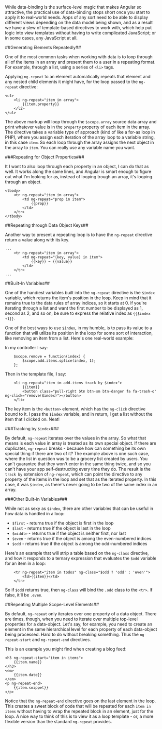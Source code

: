 While data-binding is the surface-level magic that makes Angular so attractive, the practical use of data-binding stops short once you start to apply it to real-world needs.  Apps of any sort need to be able to display different views depending on the data model being shown, and as a result we have a slew of template-based directives to work with, which help put logic into view templates without having to write complicated JavaScript; or in some cases, any JavaScript at all.

##Generating Elements Repeatedly##

One of the most common tasks when working with data is to loop through all of the items in an array and present them to a user in a repeating format.  For example, through a list, using a series of `<li>` tags.

Applying `ng-repeat` to an element automatically repeats that element and any nested child elements it might have, for the loop passed to the `ng-repeat` directive:

	<ul>
		<li ng-repeat="item in array">
			{{item.property}}
		</li>
	</ul>

The above markup will loop through the `$scope.array` source data array and print whatever value is in the `property` property of each item in the array.  The directive takes a variable type of approach (kind of like a for-as loop in PHP), where you assign each iteration of the array loop to a variable string, in this case `item`.  So each loop through the array assigns the next object in the array to `item`.  You can really use any variable name you want.

###Repeating for Object Properties###

It I want to also loop through each property in an object, I can do that as well.  It works along the same lines, and Angular is smart enough to figure out what I'm looking for as, instead of looping trough an array, it's looping through an object.

	<tbody>
        <tr ng-repeat="item in array">
            <td ng-repeat="prop in item">
                {{prop}}
            </td>
        </tr>
    </tbody>

##Repeating through Data Object Keys##

Another way to present a repeating loop is to have the `ng-repeat` directive return a value along with its key.

	...
        <tr ng-repeat="item in array">
            <td ng-repeat="(key, value) in item">
                {{key}} = {{value}}
            </td>
        </tr>
	...

##Built-In Variables##

One of the handiest variables built into the `ng-repeat` directive is the `$index` variable, which returns the item's position in the loop.  Keep in mind that it remains true to the data rules of array indices, so it starts at 0.  If you're iterating through a list and want the first number to be displayed as 1, second as 2, and so on, be sure to express the relative index as `{{$index +1}}`.

 One of the best ways to use `$index`, in my humble, is to pass its value to a function that will utilize its position in the loop for some sort of interaction, like removing an item from a list.  Here's one real-world example:

In my controller I say:

        $scope.remove = function(index) {
            $scope.add.items.splice(index, 1);
        };

Then in the template file, I say:

        <li ng-repeat="item in add.items track by $index">
            {{item}}
            <button class="pull-right btn btn-sm btn-danger fa fa-trash-o" ng-click="remove($index)"></button>
        </li>

The key item is the `<button>` element, which has the `ng-click` directive bound to it.  I pass the `$index` variable, and in return, I get a list without the item that I clicked on.  Neat!

###Tracking by `$index`###

By default, `ng-repeat` iterates over the values in the array.  So what that means is each value in array is treated as its own special object. If there are duplicates, `ng-repeat` breaks - because how can something be its own special thing if there are two of it?  The example above is one such case, where the list in question was to be a grocery list created by users.  You can't guarantee that they won't enter in the same thing twice, and so you can't have your app self-destructing every time they do.  The result is the `track by` extension of `ng-repeat`, which can point the directive to any property of the items in the loop and set that as the iterated property.  In this case, it was `$index`, as there's never going to be two of the same index in an array.

###Other Built-in Variables###

While not as sexy as `$index`, there are other variables that can be useful in how data is handled in a loop:

* `$first` - returns true if the object is first in the loop
* `$last` - returns true if the object is last in the loop
* `$middle` - returns true if the object is neither first, nor last
* `$even` - returns true if the object is among the even-numbered indices
* `$odd` - returns true if the object is among the odd-numbered indices

Here's an example that will strip a table based on the `ng-class` directive, and how it responds to a ternary expression that evaluates the `$odd` variable for an item in a loop:

		<tr ng-repeat="item in todos" ng-class="$odd ? 'odd' : 'even'">
            <td>{{item}}</td>
        </tr>

So if `$odd` returns true, then `ng-class` will bind the `.odd` class to the `<tr>`.  If false, it'll be `.even`.

##Repeating Multiple Scope-Level Elements##

By default, `ng-repeat` only iterates over one property of a data object.  There are times, though, when you need to iterate over multiple top-level properties for a data-object.  Let's say, for example, you need to create an element in the same hierarchical level for each property of each data-object being processed.  Hard to do without breaking something.  Thus the `ng-repeat-start` and `ng-repeat-end` directives.

This is an example you might find when creating a blog feed:

	<h3 ng-repeat-start="item in items">
		{{item.name}}
	</h3>
	<em>
		{{item.date}}
	</em>
	<p ng-repeat-end>
		{{item.snippet}}
	</p>

Notice that the `ng-repeat-end` directive goes on the last element in the loop.  This creates a sweet block of code that will be repeated for each `item in items` without having to wrap the repeated block in an element, just for the loop.  A nice way to think of this is to view it as a loop template - or, a more flexible version than the standard `ng-repeat` provides.